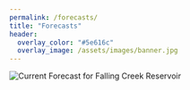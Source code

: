 ```yaml
---
permalink: /forecasts/
title: "Forecasts"
header:
  overlay_color: "#5e616c"
  overlay_image: /assets/images/banner.jpg
---
```

<img id="forecast" alt="Current Forecast for Falling Creek Reservoir" />

<script src="{{ site.baseurl }}{% link assets/js/forecast-graph.js%}"> </script>
